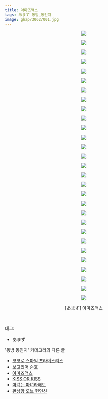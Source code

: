 ```yaml
---
title: 아마즈맥스
tags: あまず 동방_동인지
image: ghap/3062/001.jpg
---
```

<div class="article">
<p style="text-align: center; clear: none; float: none;"><img src="{{ site.nasurl }}/ghap/3062/001.jpg"/></p>
<p style="text-align: center; clear: none; float: none;"><img src="{{ site.nasurl }}/ghap/3062/002.jpg"/></p>
<p style="text-align: center; clear: none; float: none;"><img src="{{ site.nasurl }}/ghap/3062/003.jpg"/></p>
<p style="text-align: center; clear: none; float: none;"><img src="{{ site.nasurl }}/ghap/3062/004.jpg"/></p>
<p style="text-align: center; clear: none; float: none;"><img src="{{ site.nasurl }}/ghap/3062/005.jpg"/></p>
<p style="text-align: center; clear: none; float: none;"><img src="{{ site.nasurl }}/ghap/3062/006.jpg"/></p>
<p style="text-align: center; clear: none; float: none;"><img src="{{ site.nasurl }}/ghap/3062/007.jpg"/></p>
<p style="text-align: center; clear: none; float: none;"><img src="{{ site.nasurl }}/ghap/3062/008.jpg"/></p>
<p style="text-align: center; clear: none; float: none;"><img src="{{ site.nasurl }}/ghap/3062/009.jpg"/></p>
<p style="text-align: center; clear: none; float: none;"><img src="{{ site.nasurl }}/ghap/3062/010.jpg"/></p>
<p style="text-align: center; clear: none; float: none;"><img src="{{ site.nasurl }}/ghap/3062/011.jpg"/></p>
<p style="text-align: center; clear: none; float: none;"><img src="{{ site.nasurl }}/ghap/3062/012.jpg"/></p>
<p style="text-align: center; clear: none; float: none;"><img src="{{ site.nasurl }}/ghap/3062/013.jpg"/></p>
<p style="text-align: center; clear: none; float: none;"><img src="{{ site.nasurl }}/ghap/3062/014.jpg"/></p>
<p style="text-align: center; clear: none; float: none;"><img src="{{ site.nasurl }}/ghap/3062/015.jpg"/></p>
<p style="text-align: center; clear: none; float: none;"><img src="{{ site.nasurl }}/ghap/3062/016.jpg"/></p>
<p style="text-align: center; clear: none; float: none;"><img src="{{ site.nasurl }}/ghap/3062/017.jpg"/></p>
<p style="text-align: center; clear: none; float: none;"><img src="{{ site.nasurl }}/ghap/3062/018.jpg"/></p>
<p style="text-align: center; clear: none; float: none;"><img src="{{ site.nasurl }}/ghap/3062/019.jpg"/></p>
<p style="text-align: center; clear: none; float: none;"><img src="{{ site.nasurl }}/ghap/3062/020.jpg"/></p>
<p style="text-align: center; clear: none; float: none;"><img src="{{ site.nasurl }}/ghap/3062/021.jpg"/></p>
<p style="text-align: center; clear: none; float: none;"><img src="{{ site.nasurl }}/ghap/3062/022.jpg"/></p>
<p style="text-align: center; clear: none; float: none;"><img src="{{ site.nasurl }}/ghap/3062/023.jpg"/></p>
<p style="text-align: center; clear: none; float: none;"><img src="{{ site.nasurl }}/ghap/3062/024.jpg"/></p>
<p style="text-align: center; clear: none; float: none;"><img src="{{ site.nasurl }}/ghap/3062/025.jpg"/></p>
<p style="text-align: center; clear: none; float: none;"><img src="{{ site.nasurl }}/ghap/3062/026.jpg"/></p>
<p style="text-align: center; clear: none; float: none;"><img src="{{ site.nasurl }}/ghap/3062/027.jpg"/></p>
<p style="text-align: center; clear: none; float: none;"><img src="{{ site.nasurl }}/ghap/3062/028.jpg"/></p>
<p style="text-align: center; clear: none; float: none;"><img src="{{ site.nasurl }}/ghap/3062/029.jpg"/></p>
<p style="text-align: center; clear: none; float: none;">[あまず] 아마즈맥스</p>
<p><br/></p>
</div><div class="tagTrail">
<p>태그: </p>
<ul>
<li>あまず</li>
</ul>
</div><div class="another">
<p>'동방 동인지' 카테고리의 다른 글</p>
<ul>
<li><a href="/2017-01-05-ghap_3064">코코로 스마일 프라이스리스</a></li>
<li><a href="/2017-01-05-ghap_3063">보고있어 순호</a></li>
<li><a href="/2017-01-05-ghap_3062">아마즈맥스</a></li>
<li><a href="/2017-01-05-ghap_3061">KISS OR KISS</a></li>
<li><a href="/2017-01-04-ghap_3058">마녀는 마녀라해도</a></li>
<li><a href="/2017-01-04-ghap_3057">환상향 오브 현인신</a></li>
</ul>
</div><div class="cb_module cb_fluid">
<div class="cb_wrt cb_profile">
</div><!-- commentList close -->
</div>